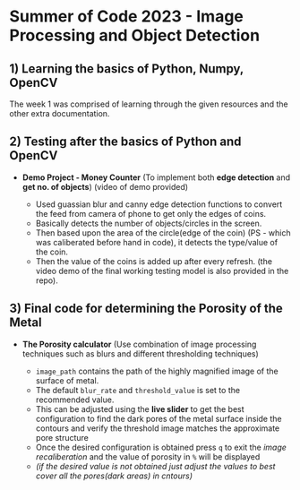 
#  Summer of Code 2023 - Image Processing and Object Detection


## 1) Learning the basics of Python, Numpy, OpenCV

The week 1 was comprised of learning through the given resources and the other extra documentation.

##

## 2) Testing after the basics of Python and OpenCV

-   **Demo Project - Money Counter** (To implement both **edge detection** and **get no. of objects**) (video of demo provided)
  
    - Used guassian blur and canny edge detection functions to convert the feed from camera of phone to get only the edges of coins.
    - Basically detects the number of objects/circles in the screen.
    - Then based upon the area of the circle(edge of the coin) (PS - which was caliberated before hand in code), it detects the type/value of the coin.
    - Then the value of the coins is added up after every refresh. (the video demo of the final working testing model is also provided in the repo).
  
##

## 3) Final code for determining the Porosity of the Metal

-   **The Porosity calculator** (Use combination of image processing techniques such as blurs and different thresholding techniques)
  
    - `image_path` contains the path of the highly magnified image of the surface of metal.
    - The default `blur_rate` and `threshold_value` is set to the recommended value.
    - This can be adjusted using the **live slider** to get the best configuration to find the dark pores of the metal surface inside the contours and verify the threshold image matches the approximate pore structure
    - Once the desired configuration is obtained press `q` to exit the *image recaliberation* and the value of porosity in `%` will be displayed
    - *(if the desired value is not obtained just adjust the values to best cover all the pores(dark areas) in cntours)*
